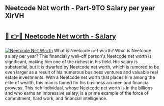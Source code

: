## Neetcode N𝚎t w𝚘rth - Part-9TO S𝚊lary per year XlrVH

# <h2><a href="http://gc1cwaf.nevu.top/?p=Neetcode">🔗 👉🔴 Neetcode N𝚎t w𝚘rth - S𝚊lary</a></h2>

[![Neetcode N𝚎t W𝚘rth](https://i.imgur.com/Oavwk0R.jpeg)](http://gc1cwaf.nevu.top/?p=Neetcode)
What is Neetcode n𝚎t w𝚘rth? What is Neetcode s𝚊lary per year?
This financially well-off person's Neetcode net worth is significant, making him one of the richest in his field. His salary is substantial, but it is dwarfed by Neetcode net worth, which is rumored to be even larger as a result of his numerous business ventures and valuable real estate investments. With a Neetcode net worth that places him among the elite of wealth, this man is famed for his business acumen and financial prowess. This rich individual, whose Neetcode net worth is in the billions and who earns an impressive salary, is a prime example of the force of commitment, hard work, and financial intelligence.
